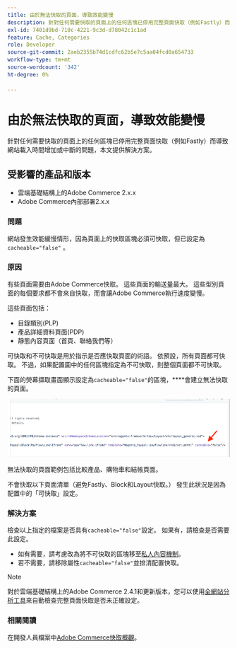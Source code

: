 ```yaml
---
title: 由於無法快取的頁面，導致效能變慢
description: 針對任何需要快取的頁面上的任何區塊已停用完整頁面快取（例如Fastly）而導致網站載入時間增加或中斷的問題，本文提供解決方案。
exl-id: 7401d9bd-710c-4221-9c3d-d78042c1c1ad
feature: Cache, Categories
role: Developer
source-git-commit: 2aeb2355b74d1cdfc62b5e7c5aa04fcd0a654733
workflow-type: tm+mt
source-wordcount: '342'
ht-degree: 0%

---
```


# 由於無法快取的頁面，導致效能變慢

針對任何需要快取的頁面上的任何區塊已停用完整頁面快取（例如Fastly）而導致網站載入時間增加或中斷的問題，本文提供解決方案。

## 受影響的產品和版本

* 雲端基礎結構上的Adobe Commerce 2.x.x
* Adobe Commerce內部部署2.x.x

### 問題

網站發生效能緩慢情形，因為頁面上的快取區塊必須可快取，但已設定為`cacheable="false"` 。

### 原因

有些頁面需要由Adobe Commerce快取。 這些頁面的輸送量最大。 這些型別頁面的每個要求都不會來自快取，而會讓Adobe Commerce執行速度變慢。

這些頁面包括：

* 目錄類別(PLP)
* 產品詳細資料頁面(PDP)
* 靜態內容頁面（首頁、聯絡我們等）

可快取和不可快取是用於指示是否應快取頁面的術語。 依預設，所有頁面都可快取。 不過，如果配置圖中的任何區塊指定為不可快取，則整個頁面都不可快取。

下面的熒幕擷取畫面顯示設定為`cacheable="false"`的區塊，****會建立無法快取的頁面。

![non_cacheable_kb.png](assets/non_cacheable_kb.png)

無法快取的頁面範例包括比較產品、購物車和結帳頁面。

不會快取以下頁面清單（避免Fastly、Block和Layout快取。） 發生此狀況是因為配置中的「可快取」設定。

### 解決方案

檢查以上指定的檔案是否具有`cacheable="false"`設定。 如果有，請檢查是否需要此設定。

* 如有需要，請考慮改為將不可快取的區塊移至[私人內容機制](https://developer.adobe.com/commerce/php/development/cache/page/private-content/)。
* 若不需要，請移除屬性`cacheable="false"`並排清配置快取。

>[!NOTE]
>
>對於雲端基礎結構上的Adobe Commerce 2.4.1和更新版本，您可以使用[全網站分析工具](https://experienceleague.adobe.com/en/docs/commerce-operations/tools/site-wide-analysis-tool/access)來自動檢查完整頁面快取是否未正確設定。

### 相關閱讀

在開發人員檔案中[Adobe Commerce快取概觀](https://developer.adobe.com/commerce/frontend-core/guide/caching/)。
